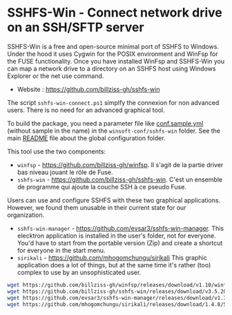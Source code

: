 # SSHFS-Win - Connect network drive on an SSH/SFTP server

SSHFS-Win is a free and open-source minimal port of SSHFS to Windows.
Under the hood it uses Cygwin for the POSIX environment and WinFsp
for the FUSE functionality.
Once you have installed WinFsp and SSHFS-Win you can map a network
drive to a directory on an SSHFS host using Windows Explorer or the
net use command.

* Website : https://github.com/billziss-gh/sshfs-win

The script `sshfs-win-connect.ps1` simplfy the connexion for non advanced users.
There is no need for an advanced graphical tool.

To build the package, you need a parameter file like
[conf.sample.yml](conf.sample.yml) (without sample in the name)
in the `winsoft-conf/sshfs-win` folder.
See the main [README](../README.md) file about the global configuration folder.

This tool use the two components:

* `winfsp` - https://github.com/billziss-gh/winfsp.
  Il s'agit de la partie driver bas niveau jouant le rôle de Fuse.
* `sshfs-win` - https://github.com/billziss-gh/sshfs-win.
  C'est un ensemble de programme qui ajoute la couche SSH à ce pseudo Fuse.

Users can use and configure SSHFS with these two graphical applications.
However, we found them unusable in their current state for our organization.

* `sshfs-win-manager` - https://github.com/evsar3/sshfs-win-manager.
  This elecktron application is installed in the user's folder, not for
  everyone. You'd have to start from the portable version (Zip) and
  create a shortcut for everyone in the start menu.
* `sirikali` - https://github.com/mhogomchungu/sirikali
  This graphic application does a lot of things, but at the same time
  it's rather (too) complex to use by an unsophisticated user.

```bash
wget https://github.com/billziss-gh/winfsp/releases/download/v1.10/winfsp-1.10.22006.msi
wget https://github.com/billziss-gh/sshfs-win/releases/download/v3.5.20357/sshfs-win-3.5.20357-x64.msi
wget https://github.com/evsar3/sshfs-win-manager/releases/download/v1.3.1/sshfs-win-manager-setup-v1.3.1.exe
wget https://github.com/mhogomchungu/sirikali/releases/download/1.4.8/SiriKali-1.4.8.setup.exe
```
